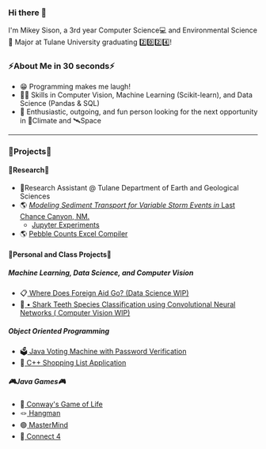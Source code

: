 ### Hi there 👋
I'm Mikey Sison, a 3rd year Computer Science💻 and Environmental Science🌱 Major at Tulane University graduating 2️⃣0️⃣2️⃣4️⃣!

### ⚡About Me in 30 seconds⚡
* 😁 Programming makes me laugh!
* 🤹‍♂️ Skills in Computer Vision, Machine Learning (Scikit-learn), and Data Science (Pandas & SQL)
* 🙌 Enthusiastic, outgoing, and fun person looking for the next opportunity in 🌱Climate and 🛰️Space
---
### 🔭Projects🔭


#### 📖Research📖
* 🔬Research Assistant @ Tulane Department of Earth and Geological Sciences
* 🌎 <a href= "https://github.com/yosemite-sam-anderson/flood_sed_transport"> *Modeling Sediment Transport for Variable Storm Events in* Last Chance Canyon, NM.</a>
  * <a href= "https://github.com/yosemite-sam-anderson/flood_sed_transport/tree/main/jupyter_example"> Jupyter Experiments </a>
* 🌎 <a href= "https://github.com/mikafur32/PebbleCounts-Application-UI-and-Excel-Compiler"> Pebble Counts Excel Compiler </a>

#### 🏫Personal and Class Projects🏫

##### Machine Learning, Data Science, and Computer Vision
* 📋<a href= "https://chriscallahan99.github.io/DataScience_Final_Project/ "> Where Does Foreign Aid Go? (Data Science WIP)</a>
* 🦈<a href= "https://github.com/mikafur32/Shark-Species-Classification "> •	Shark Teeth Species Classification using Convolutional Neural Networks ( Computer Vision WIP) </a>

##### Object Oriented Programming
* 🗳️<a href= "https://github.com/mikafur32/JAVA-Voting-Machine-Project"> Java Voting Machine with Password Verification</a>
* 🛒<a href= "https://github.com/mikafur32/C-Plus-Plus-Shopping-Project"> C++ Shopping List Application </a>

##### 🎮Java Games🎮
* 🏁<a href= "https://github.com/mikafur32/Conway-s-Game-of-Life"> Conway's Game of Life </a>
* 🪢<a href= "https://github.com/mikafur32/Hangman"> Hangman </a>
* 🟢<a href= "https://github.com/mikafur32/MasterMind"> MasterMind </a>
* 🔵<a href= "https://github.com/mikafur32/Connect-Four"> Connect 4 </a>

<!--
**mikafur32/mikafur32** is a ✨ _special_ ✨ repository because its `README.md` (this file) appears on your GitHub profile.

Here are some ideas to get you started:

- 🔭 I’m currently working on ...
- 🌱 I’m currently learning ...
- 👯 I’m looking to collaborate on ...
- 🤔 I’m looking for help with ...
- 💬 Ask me about ...
- 📫 How to reach me: ...
- 😄 Pronouns: ...
- ⚡ Fun fact: ...
-->
